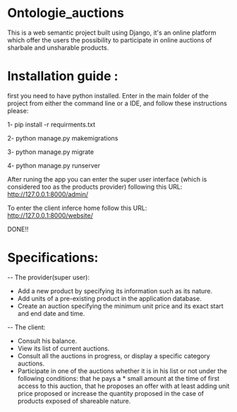 # Ontologie_auctions
This is a web semantic project built using Django, it's an online platform which offer the users the possibility to participate in online auctions of sharbale and unsharable products.



# Installation guide :
first you need to have python installed.
Enter in the main folder of the project from either the command line or a IDE, and follow these instructions please:

1- pip install -r requirments.txt 

2- python manage.py makemigrations

3- python manage.py migrate

4- python manage.py runserver
 
After runing the app 
you can enter the super user interface (which is considered too as the products provider) following this URL:
http://127.0.0.1:8000/admin/

To enter the client inferce home follow this URL:
http://127.0.0.1:8000/website/


DONE!! 

# Specifications:

-- The provider(super user): 
* Add a new product by specifying its information such as its nature.
* Add units of a pre-existing product in the application database.
* Create an auction specifying the minimum unit price and its exact start and end date and time.


-- The client:
* Consult his balance.
* View its list of current auctions.
* Consult all the auctions in progress, or display a specific category auctions.
* Participate in one of the auctions whether it is in his list or not under the following conditions: that he pays a * small amount at the time of first access to this auction, that he proposes an offer with at least adding unit price proposed or increase the quantity proposed in the case of products exposed of shareable nature. 

